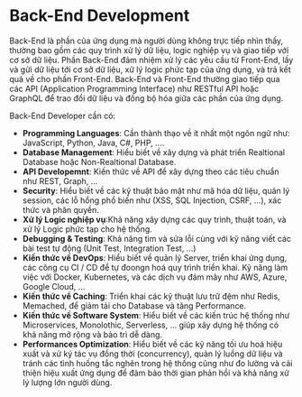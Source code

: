 # Back-End Development

Back-End là phần của ứng dụng mà người dùng không trực tiếp nhìn thấy, thường bao gồm các quy trình xử lý dữ liệu, logic nghiệp vụ và giao tiếp với cơ sở dữ liệu. Phần Back-End đảm nhiệm xử lý các yêu cầu từ Front-End, lấy và gửi dữ liệu tới cơ sở dữ liệu, xử lý logic phức tạp của ứng dụng, và trả kết quả về cho phần Front-End. Back-End và Front-End thường giao tiếp qua các API (Application Programming Interface) như RESTful API hoặc GraphQL để trao đổi dữ liệu và đồng bộ hóa giữa các phần của ứng dụng.

Back-End Developer cần có:

- **Programming Languages**: Cần thành thạo về ít nhất một ngôn ngữ như: JavaScript, Python, Java, C#, PHP, ....
- **Database Management**: Hiểu biết về xây dựng và phát triển Realtional Database hoặc Non-Realtional Database.
- **API Developemnt**: Kiến thức về API để xây dựng theo các tiêu chuẩn như REST, Graph, ...
- **Security**: Hiểu biết về các kỹ thuật bảo mật như mã hóa dữ liệu, quản lý session, các lỗ hổng phổ biến như (XSS, SQL Injection, CSRF, ...), xác thức và phân quyền.
- **Xử lý Logic nghiệp vụ**:Khả năng xây dựng các quy trình, thuật toán, và xử lý Logic phức tạp cho hệ thống.
- **Debugging & Testing**: Khả năng tìm và sửa lỗi cùng với kỹ năng viết các bài test tự động (Unit Test, Integration Test, ...)
- **Kiến thức về DevOps**: Hiểu biết về quản lý Server, triển khai ứng dụng, các công cụ CI / CD để tự đoongn hoá quy trình triển khai. Kỹ năng làm việc với Docker, Kubernetes, và các dịch vụ đám mây như AWS, Azure, Google Cloud, ...
- **Kiến thức về Caching**: Triển khai các kỹ thuật lưu trữ đệm như Redis, Memached, để giảm tải cho Database và tăng Performance.
- **Kiến thức về Software System**: Hiểu biết về các kiến trúc hệ thống như Microservices, Monolothic, Serverless, ... giúp xây dựng hệ thống có khả năng mở rộng và bảo trì dễ dàng.
- **Performances Optimization**: Hiểu biết về các kỹ năng tối ưu hoá hiệu xuất và xử ký tác vụ đồng thời (concurrency), quản lý luồng dữ liệu và tránh các tình huống tắc nghẽn trong hệ thống cũng như đo lường và cải thiện hiệu xuất ứng dụng để đảm bảo thời gian phản hồi và khả năng xử lý lượng lớn người dùng.
